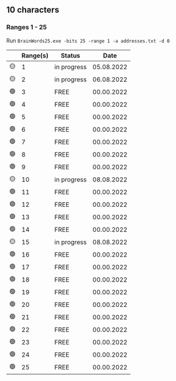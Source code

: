 ## 10 characters
### Ranges 1 - 25

Run ```BrainWords25.exe -bits 25 -range 1 -a addresses.txt -d 0```


|            | Range(s)    | Status         | Date       |
|------------|:------------|----------------|------------|
| :yellow_circle: | 1 | in progress | 05.08.2022 |
| :yellow_circle: | 2 | in progress | 06.08.2022 |
| :green_circle: | 3 | FREE | 00.00.2022 |
| :green_circle: | 4 | FREE | 00.00.2022 |
| :green_circle: | 5 | FREE | 00.00.2022 |
| :green_circle: | 6 | FREE | 00.00.2022 |
| :green_circle: | 7 | FREE | 00.00.2022 |
| :green_circle: | 8 | FREE | 00.00.2022 |
| :green_circle: | 9 | FREE | 00.00.2022 |
| :yellow_circle: | 10 | in progress | 08.08.2022 |
| :green_circle: | 11 | FREE | 00.00.2022 |
| :green_circle: | 12 | FREE | 00.00.2022 |
| :green_circle: | 13 | FREE | 00.00.2022 |
| :green_circle: | 14 | FREE | 00.00.2022 |
| :yellow_circle: | 15 | in progress | 08.08.2022 |
| :green_circle: | 16 | FREE | 00.00.2022 |
| :green_circle: | 17 | FREE | 00.00.2022 |
| :green_circle: | 18 | FREE | 00.00.2022 |
| :green_circle: | 19 | FREE | 00.00.2022 |
| :green_circle: | 20 | FREE | 00.00.2022 |
| :green_circle: | 21 | FREE | 00.00.2022 |
| :green_circle: | 22 | FREE | 00.00.2022 |
| :green_circle: | 23 | FREE | 00.00.2022 |
| :green_circle: | 24 | FREE | 00.00.2022 |
| :green_circle: | 25 | FREE | 00.00.2022 |
